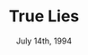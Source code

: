 ---
layout: post
title: "True Lies"
date: July 14th, 1994
score: 4
category: 
- movie
- Action
- Thriller
actors: 
- Arnold Schwarzenegger
- Jamie Lee Curtis
- Tom Arnold
actorsImages: 
- http://image.tmdb.org/t/p/w300/dulCsiwzZihFGmjtGA6p0yDWEN1.jpg
- http://image.tmdb.org/t/p/w300/c4poMDwQ0nUj81m4WPriiv96ExZ.jpg
- http://image.tmdb.org/t/p/w300/f2KAWJx4I5TQYRVLTrAUCffg0tP.jpg
overview: Harry Tasker is a secret agent for the United States Government. For years, he has kept his job from his wife, but is forced to reveal his identity and try to stop nuclear terrorists when he and his wife are kidnapped by them.
poster: http://image.tmdb.org/t/p/w500/mTAHr5h5i64hTLqo0cW2X2083Cx.jpg/
backdrop: http://image.tmdb.org/t/p/original/qBnkyF3ZvIgvVFf2IM8mqVPti0v.jpg
---